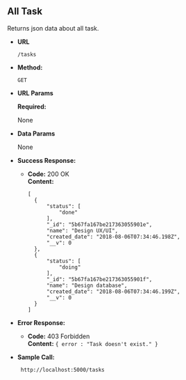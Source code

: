 **All Task**
----
  Returns json data about all task.

* **URL**
    ```
    /tasks
    ```

* **Method:**

  `GET`
  
*  **URL Params**

   **Required:**
 
   None

* **Data Params**

  None

* **Success Response:**

  * **Code:** 200 OK<br />
    **Content:** 
    ```
    [
      {
          "status": [
              "done"
          ],
          "_id": "5b67fa167be217363055901e",
          "name": "Design UX/UI",
          "created_date": "2018-08-06T07:34:46.198Z",
          "__v": 0
      },
      {
          "status": [
              "doing"
          ],
          "_id": "5b67fa167be217363055901f",
          "name": "Design database",
          "created_date": "2018-08-06T07:34:46.199Z",
          "__v": 0
      }
    ]
    ```
 
* **Error Response:**

  * **Code:** 403 Forbidden <br />
    **Content:** `{ error : "Task doesn't exist." }`

* **Sample Call:**

  ```
   http://localhost:5000/tasks
  ```

